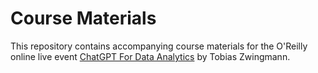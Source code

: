 # Course Materials

This repository contains accompanying course materials for the O'Reilly online live event [ChatGPT For Data Analytics](https://www.oreilly.com/live-events/chatgpt-for-data-analytics/0636920094217/0636920094216/) by Tobias Zwingmann.
